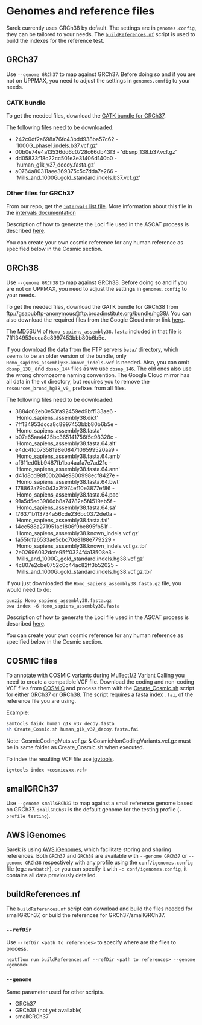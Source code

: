 # Genomes and reference files

Sarek currently uses GRCh38 by default.
The settings are in `genomes.config`, they can be tailored to your needs.
The [`buildReferences.nf`](#buildreferencesnf) script is used to build the indexes for the reference test.

## GRCh37

Use `--genome GRCh37` to map against GRCh37.
Before doing so and if you are not on UPPMAX, you need to adjust the settings in `genomes.config` to your needs.

### GATK bundle

To get the needed files, download the [GATK bundle for GRCh37](ftp://gsapubftp-anonymous@ftp.broadinstitute.org/bundle/b37/).

The following files need to be downloaded:

- 242c0df2a698a76fc43bdd938ba57c62 - '1000G\_phase1.indels.b37.vcf.gz'
- 00b0e74e4a13536dd6c0728c66db43f3 - 'dbsnp\_138.b37.vcf.gz'
- dd05833f18c22cc501e3e31406d140b0 - 'human\_g1k\_v37\_decoy.fasta.gz'
- a0764a80311aee369375c5c7dda7e266 - 'Mills\_and\_1000G\_gold\_standard.indels.b37.vcf.gz'

### Other files for GRCh37

From our repo, get the [`intervals` list file](https://raw.githubusercontent.com/SciLifeLab/Sarek/master/repeats/wgs_calling_regions.grch37.list).
More information about this file in the [intervals documentation](INTERVALS.md)

Description of how to generate the Loci file used in the ASCAT process is described [here](https://github.com/SciLifeLab/Sarek/blob/master/docs/ASCAT.md).

You can create your own cosmic reference for any human reference as specified below in the Cosmic section.

## GRCh38

Use `--genome GRCh38` to map against GRCh38.
Before doing so and if you are not on UPPMAX, you need to adjust the settings in `genomes.config` to your needs.

To get the needed files, download the GATK bundle for GRCh38 from [ftp://gsapubftp-anonymous@ftp.broadinstitute.org/bundle/hg38/](ftp://gsapubftp-anonymous@ftp.broadinstitute.org/bundle/hg38/).
You can also download the required files from the Google Cloud mirror link [here](https://console.cloud.google.com/storage/browser/genomics-public-data/resources/broad/hg38/v0).

The MD5SUM of `Homo_sapiens_assembly38.fasta` included in that file is 7ff134953dcca8c8997453bbb80b6b5e.

If you download the data from the FTP servers `beta/` directory, which seems to be an older version of the bundle, only `Homo_sapiens_assembly38.known_indels.vcf` is needed.
Also, you can omit `dbsnp_138_` and `dbsnp_144` files as we use `dbsnp_146`.
The old ones also use the wrong chromosome naming convention.
The Google Cloud mirror has all data in the `v0` directory, but requires you to remove the `resources_broad_hg38_v0_` prefixes from all files.

The following files need to be downloaded:

- 3884c62eb0e53fa92459ed9bff133ae6 - 'Homo_sapiens_assembly38.dict'
- 7ff134953dcca8c8997453bbb80b6b5e - 'Homo_sapiens_assembly38.fasta'
- b07e65aa4425bc365141756f5c98328c - 'Homo_sapiens_assembly38.fasta.64.alt'
- e4dc4fdb7358198e0847106599520aa9 - 'Homo_sapiens_assembly38.fasta.64.amb'
- af611ed0bb9487fb1ba4aa1a7e7ad21c - 'Homo_sapiens_assembly38.fasta.64.ann'
- d41d8cd98f00b204e9800998ecf8427e - 'Homo_sapiens_assembly38.fasta.64.bwt'
- 178862a79b043a2f974ef10e3877ef86 - 'Homo_sapiens_assembly38.fasta.64.pac'
- 91a5d5ed3986db8a74782e5f4519eb5f - 'Homo_sapiens_assembly38.fasta.64.sa'
- f76371b113734a56cde236bc0372de0a - 'Homo_sapiens_assembly38.fasta.fai'
- 14cc588a271951ac1806f9be895fb51f - 'Homo_sapiens_assembly38.known_indels.vcf.gz'
- 1a55fdfa6533ae5cbc70e8188e779229 - 'Homo_sapiens_assembly38.known_indels.vcf.gz.tbi'
- 2e02696032dcfe95ff0324f4a13508e3 - 'Mills_and_1000G_gold_standard.indels.hg38.vcf.gz'
- 4c807e2cbe0752c0c44ac82ff3b52025 - 'Mills_and_1000G_gold_standard.indels.hg38.vcf.gz.tbi'

If you just downloaded the `Homo_sapiens_assembly38.fasta.gz` file, you would need to do:

```
gunzip Homo_sapiens_assembly38.fasta.gz
bwa index -6 Homo_sapiens_assembly38.fasta
```

Description of how to generate the Loci file used in the ASCAT process is described [here](https://github.com/SciLifeLab/Sarek/blob/master/docs/ASCAT.md).

You can create your own cosmic reference for any human reference as specified below in the Cosmic section.

## COSMIC files

To annotate with COSMIC variants during MuTect1/2 Variant Calling you need to create a compatible VCF file.
Download the coding and non-coding VCF files from [COSMIC](http://cancer.sanger.ac.uk/cosmic/download) and
process them with the [Create\_Cosmic.sh](https://github.com/SciLifeLab/Sarek/tree/master/scripts/Create_Cosmic.sh)
script for either GRCh37 or GRCh38.
The script requires a fasta index `.fai`, of the reference file you are using.

Example:

```bash
samtools faidx human_g1k_v37_decoy.fasta
sh Create_Cosmic.sh human_g1k_v37_decoy.fasta.fai
```

Note: CosmicCodingMuts.vcf.gz & CosmicNonCodingVariants.vcf.gz must be in same folder as Create\_Cosmic.sh when executed.

To index the resulting VCF file use [igvtools](https://software.broadinstitute.org/software/igv/igvtools).

```bash
igvtools index <cosmicvxx.vcf>
```

## smallGRCh37

Use `--genome smallGRCh37` to map against a small reference genome based on GRCh37.
`smallGRCh37` is the default genome for the testing profile (`-profile testing`).

## AWS iGenomes
Sarek is using [AWS iGenomes](https://ewels.github.io/AWS-iGenomes/), which facilitate storing and sharing references.
Both `GRCh37` and `GRCh38` are available with `--genome GRCh37` or `--genome GRCh38` respectively with any profile using the `conf/igenomes.config` file (eg.: `awsbatch`), or you can specify it with `-c conf/igenomes.config`, it contains all data previously detailed.

## buildReferences.nf

The `buildReferences.nf` script can download and build the files needed for smallGRCh37, or build the references for GRCh37/smallGRCh37.

### `--refDir`

Use `--refDir <path to references>` to specify where are the files to process.

```
nextflow run buildReferences.nf --refDir <path to references> --genome <genome>
```

### `--genome`

Same parameter used for other scripts.

- GRCh37
- GRCh38 (not yet available)
- smallGRCh37
